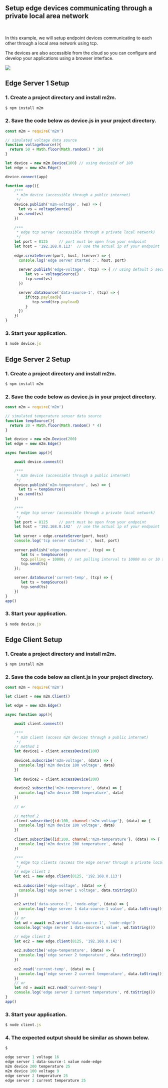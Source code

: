 
## Setup edge devices communicating through a private local area network 

<br>

In this example, we will setup endpoint devices communicating to each other through a local area network using tcp. 

The devices are also accessible from the cloud so you can configure and develop your applications using a browser interface. 

![](assets/m2m-edge.svg)

## Edge Server 1 Setup

### 1. Create a project directory and install m2m.
```js
$ npm install m2m
```
### 2. Save the code below as device.js in your project directory.
```js
const m2m = require('m2m')

// simulated voltage data source
function voltageSource(){
  return 50 + Math.floor(Math.random() * 10)
}

let device = new m2m.Device(100) // using deviceId of 100
let edge = new m2m.Edge()

device.connect(app)

function app(){
    /***
     * m2m device (accessible through a public internet)
     */
    device.publish('m2m-voltage', (ws) => {
      let vs = voltageSource()
      ws.send(vs)
    })
    
    /***
     * edge tcp server (accessible through a private local network)
     */
    let port = 8125		// port must be open from your endpoint
    let host = '192.168.0.113' 	// use the actual ip of your endpoint
    
    edge.createServer(port, host, (server) => {
      console.log('edge server started :', host, port)
      
      server.publish('edge-voltage', (tcp) => { // using default 5 secs or 5000 ms polling interval
         let vs = voltageSource()
         tcp.send(vs)
      })

      server.dataSource('data-source-1', (tcp) => {
         if(tcp.payload){
            tcp.send(tcp.payload)
         }
      })
    })
}

```
### 3. Start your application.
```js
$ node device.js
```

## Edge Server 2 Setup

### 1. Create a project directory and install m2m.
```js
$ npm install m2m
```
### 2. Save the code below as device.js in your project directory.
```js
const m2m = require('m2m')

// simulated temperature sensor data source
function tempSource(){
  return 20 + Math.floor(Math.random() * 4)
}

let device = new m2m.Device(200)
let edge = new m2m.Edge()

async function app(){

    await device.connect()

    /***
     * m2m device (accessible through a public internet)
     */
    device.publish('m2m-temperature', (ws) => {
      let ts = tempSource()
      ws.send(ts)
    })
    
    /***
     * edge tcp server (accessible through a private local network)
     */
    let port = 8125		// port must be open from your endpoint
    let host = '192.168.0.142' 	// use the actual ip of your endpoint 
    
    let server = edge.createServer(port, host)
    console.log('tcp server started :', host, port)
      
    server.publish('edge-temperature', (tcp) => {
       let ts = tempSource()
       tcp.polling = 10000;	// set polling interval to 10000 ms or 10 secs instead of the default 5000 ms
       tcp.send(ts)
    });

    server.dataSource('current-temp', (tcp) => {
       let ts = tempSource()
       tcp.send(ts) 
    })
}
app()

```
### 3. Start your application.
```js
$ node device.js
```

## Edge Client Setup

### 1. Create a project directory and install m2m.
```js
$ npm install m2m
```
### 2. Save the code below as client.js in your project directory.
```js
const m2m = require('m2m') 

let client = new m2m.Client()

let edge = new m2m.Edge()

async function app(){

    await client.connect()

    /***
     * m2m client (access m2m devices through a public internet)
     */
    // method 1
    let device1 = client.accessDevice(100)
    
    device1.subscribe('m2m-voltage', (data) => {
      console.log('m2m device 100 voltage', data)
    })
    
    let device2 = client.accessDevice(200)

    device2.subscribe('m2m-temperature', (data) => {
      console.log('m2m device 200 temperature', data)
    })
    
    // or 
    
    // method 2
    client.subscribe({id:100, channel:'m2m-voltage'}, (data) => {
      console.log('m2m device 100 voltage', data)
    })
    
    client.subscribe({id:200, channel:'m2m-temperature'}, (data) => {
      console.log('m2m device 200 temperature', data)
    })

    /***
     * edge tcp clients (access the edge server through a private local network)
     */
    // edge client 1 
    let ec1 = new edge.client(8125, '192.168.0.113')
    
    ec1.subscribe('edge-voltage', (data) => {
      console.log('edge server 1 voltage', data.toString())
    })
    
    ec2.write('data-source-1', 'node-edge', (data) => {
      console.log('edge server 1 data-source-1 value', data.toString())
    })
    // or
    let wd = await ec2.write('data-source-1', 'node-edge')
    console.log('edge server 1 data-source-1 value', wd.toString())

    // edge client 2
    let ec2 = new edge.client(8125, '192.168.0.142')
    
    ec2.subscribe('edge-temperature', (data) => {
      console.log('edge server 2 temperature', data.toString())
    })
    
    ec2.read('current-temp', (data) => {
      console.log('edge server 2 current temperature', data.toString())
    })
    // or
    let rd = await ec2.read('current-temp')
    console.log('edge server 2 current temperature', rd.toString())
}
app()

```
### 3. Start your application.
```js
$ node client.js
```

### 4. The expected output should be similar as shown below.
```js
$

edge server 1 voltage 16
edge server 1 data-source-1 value node-edge
m2m device 200 temperature 25
m2m device 100 voltage 9
edge server 2 temperature 25
edge server 2 current temperature 25

```


